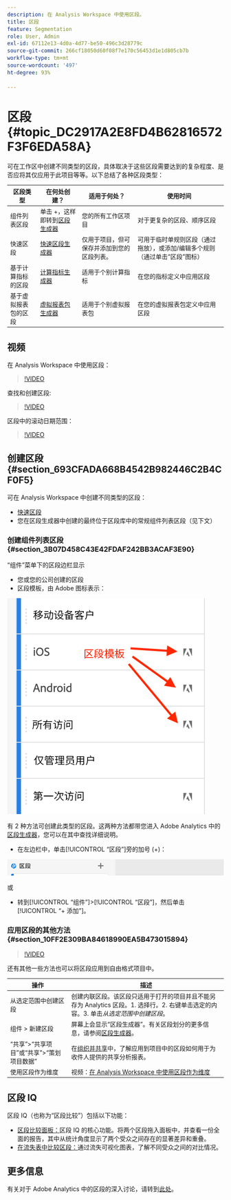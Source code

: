 ```yaml
---
description: 在 Analysis Workspace 中使用区段。
title: 区段
feature: Segmentation
role: User, Admin
exl-id: 67112e13-4d0a-4d77-be50-496c3d28779c
source-git-commit: 266cf18050d60f08f7e170c56453d1e1d805cb7b
workflow-type: tm+mt
source-wordcount: '497'
ht-degree: 93%

---
```



# 区段 {#topic_DC2917A2E8FD4B62816572F3F6EDA58A}

可在工作区中创建不同类型的区段，具体取决于这些区段需要达到的复杂程度、是否应将其仅应用于此项目等等。以下总结了各种区段类型：

| 区段类型 | 在何处创建？ | 适用于何处？ | 使用时间 |
| --- | --- | --- | --- |
| 组件列表区段 | 单击 +，这样即转到[区段生成器](/help/components/segmentation/segmentation-workflow/seg-build.md) | 您的所有工作区项目 | 对于更复杂的区段、顺序区段 |
| 快速区段 | [快速区段生成器](/help/analyze/analysis-workspace/components/segments/quick-segments.md) | 仅用于项目，但可保存并添加到您的区段列表。 | 可用于临时单规则区段（通过拖放），或添加/编辑多个规则（通过单击“区段”图标） |
| 基于计算指标的区段 | [计算指标生成器](https://experienceleague.adobe.com/docs/analytics/components/calculated-metrics/calcmetric-workflow/metrics-with-segments.html?lang=zh-Hans) | 适用于个别计算指标 | 在您的指标定义中应用区段 |
| 基于虚拟报表包的区段 | [虚拟报表包生成器](https://experienceleague.adobe.com/docs/analytics/components/virtual-report-suites/vrs-workflow/vrs-create.html?lang=zh-Hans) | 适用于个别虚拟报表包 | 在您的虚拟报表包定义中应用区段 |

## 视频

在 Analysis Workspace 中使用区段：

>[!VIDEO](https://video.tv.adobe.com/v/23977/?quality=12)

查找和创建区段:

>[!VIDEO](https://video.tv.adobe.com/v/334092/?quality=12)

区段中的滚动日期范围：

>[!VIDEO](https://video.tv.adobe.com/v/25403/?quality=12)

## 创建区段 {#section_693CFADA668B4542B982446C2B4CF0F5}

可在 Analysis Workspace 中创建不同类型的区段：

* [快速区段](/help/analyze/analysis-workspace/components/segments/quick-segments.md)
* 您在区段生成器中创建的最终位于区段库中的常规组件列表区段（见下文）

### 创建组件列表区段 {#section_3B07D458C43E42FDAF242BB3ACAF3E90}

“组件”菜单下的区段边栏显示
* 您或您的公司创建的区段
* 区段模板，由 Adobe 图标表示：

![](assets/segment_icons.png)

有 2 种方法可创建此类型的区段。这两种方法都带您进入 Adobe Analytics 中的[区段生成器](/help/components/segmentation/segmentation-workflow/seg-build.md)，您可以在其中查找详细说明。

* 在左边栏中，单击[!UICONTROL “区段”]旁的加号 (+)：

![](assets/create-seg.png)

或

* 转到[!UICONTROL “组件”]>[!UICONTROL “区段”]，然后单击[!UICONTROL “+ 添加”]。


### 应用区段的其他方法 {#section_10FF2E309BA84618990EA5B473015894}

>[!VIDEO](https://video.tv.adobe.com/v/30994/?quality=12)

还有其他一些方法也可以将区段应用到自由格式项目中。

| 操作 | 描述 |
|--- |--- |
| 从选定范围中创建区段 | 创建内联区段。该区段只适用于打开的项目并且不能另存为 Analytics 区段。1. 选择行。2. 右键单击选定的内容。3. 单击&#x200B;*从选定范围中创建区段*。 |
| 组件 > 新建区段 | 屏幕上会显示“区段生成器”。有关区段划分的更多信息，请参阅[区段生成器](https://experienceleague.adobe.com/docs/analytics/components/segmentation/segmentation-workflow/seg-build.html?lang=zh-Hans)。 |
| “共享”>“共享项目”或“共享”>“策划项目数据” | 在[组织并共享](https://experienceleague.adobe.com/docs/analytics/analyze/analysis-workspace/curate-share/curate.html?lang=zh-Hans#concept_4A9726927E7C44AFA260E2BB2721AFC6)中，了解应用到项目中的区段如何用于为收件人提供的共享分析报表。 |
| 使用区段作为维度 | 视频：[在 Analysis Workspace 中使用区段作为维度](https://experienceleague.adobe.com/docs/analytics-learn/tutorials/analysis-workspace/applying-segments/using-segments-as-dimensions-in-analysis-workspace.html?lang=zh-Hans) |

## 区段 IQ

区段 IQ（也称为“区段比较”）包括以下功能：

* [区段比较面板：](/help/analyze/analysis-workspace/c-panels/c-segment-comparison/segment-comparison.md)区段 IQ 的核心功能。将两个区段拖入面板中，并查看一份全面的报告，其中从统计角度显示了两个受众之间存在的显著差异和重叠。
* [在流失表中比较区段：](/help/analyze/analysis-workspace/visualizations/fallout/compare-segments-fallout.md)通过流失可视化图表，了解不同受众之间的对比情况。

## 更多信息

有关对于 Adobe Analytics 中的区段的深入讨论，请转到[此处](/help/components/segmentation/seg-overview.md)。
